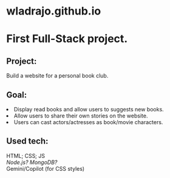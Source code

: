 # wladrajo.github.io
<h1>First Full-Stack project.</h1>

<h2>Project:</h2>
Build a website for a personal book club.

<h2>Goal:</h2>
<li>Display read books and allow users to suggests new books.</li>
<li>Allow users to share their own stories on the website.</li>
<li>Users can cast actors/actresses as book/movie characters.</li>

<h2>Used tech:</h2>
HTML; CSS; JS
<br>
<em>Node.js? MongoDB?</em>
<br>
Gemini/Copilot (for CSS styles)
